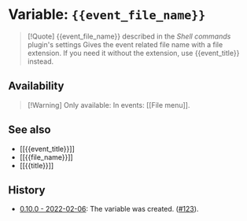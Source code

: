 # Variable: `{{event_file_name}}`
> [!Quote] {{event_file_name}} described in the *Shell commands* plugin's settings
> Gives the event related file name with a file extension. If you need it without the extension, use {{event_title}} instead.

## Availability
> [!Warning] Only available:
> In events: [[File menu]].

## See also
- [[{{event_title}}]]
- [[{{file_name}}]]
- [[{{title}}]]

## History
- [0.10.0 - 2022-02-06](https://github.com/Taitava/obsidian-shellcommands/blob/main/CHANGELOG.md#0100---2022-02-06): The variable was created. ([#123](https://github.com/Taitava/obsidian-shellcommands/issues/123)).